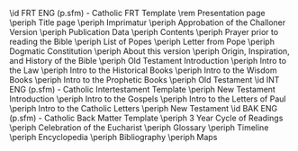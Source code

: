 \id FRT ENG (p.sfm) - Catholic FRT Template
\rem Presentation page
\periph Title page
\periph Imprimatur
\periph Approbation of the Challoner Version
\periph Publication Data
\periph Contents
\periph Prayer prior to reading the Bible
\periph List of Popes
\periph Letter from Pope
\periph Dogmatic Constitution
\periph About this version
\periph Origin, Inspiration, and History of the Bible
\periph Old Testament Introduction
\periph Intro to the Law
\periph Intro to the Historical Books
\periph Intro to the Wisdom Books
\periph Intro to the Prophetic Books
\periph Old Testament
\id INT ENG (p.sfm) - Catholic Intertestament Template
\periph New Testament Introduction
\periph Intro to the Gospels
\periph Intro to the Letters of Paul
\periph Intro to the Catholic Letters
\periph New Testament
\id BAK ENG (p.sfm) - Catholic Back Matter Template
\periph 3 Year Cycle of Readings
\periph Celebration of the Eucharist
\periph Glossary
\periph Timeline
\periph Encyclopedia
\periph Bibliography
\periph Maps
